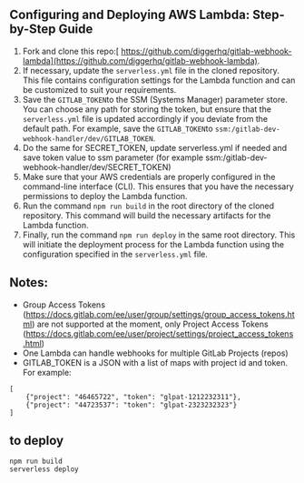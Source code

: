 ## Configuring and Deploying AWS Lambda: Step-by-Step Guide 


1. Fork and clone this repo:[ https://github.com/diggerhq/gitlab-webhook-lambda](https://github.com/diggerhq/gitlab-webhook-lambda).
2. If necessary, update the `serverless.yml` file in the cloned repository. This file contains configuration settings for the Lambda function and can be customized to suit your requirements.
3. Save the `GITLAB_TOKEN`to the SSM (Systems Manager) parameter store. You can choose any path for storing the token, but ensure that the `serverless.yml` file is updated accordingly if you deviate from the default path. For example, save the `GITLAB_TOKEN`to `ssm:/gitlab-dev-webhook-handler/dev/GITLAB_TOKEN`.
4. Do the same for SECRET_TOKEN, update serverless.yml if needed and save token value to ssm parameter (for example ssm:/gitlab-dev-webhook-handler/dev/SECRET_TOKEN)
5. Make sure that your AWS credentials are properly configured in the command-line interface (CLI). This ensures that you have the necessary permissions to deploy the Lambda function.
6. Run the command `npm run build` in the root directory of the cloned repository. This command will build the necessary artifacts for the Lambda function.
7. Finally, run the command `npm run deploy` in the same root directory. This will initiate the deployment process for the Lambda function using the configuration specified in the `serverless.yml` file.

## Notes:

- Group Access Tokens (https://docs.gitlab.com/ee/user/group/settings/group_access_tokens.html) are not supported at the moment, only Project Access Tokens (https://docs.gitlab.com/ee/user/project/settings/project_access_tokens.html)
- One Lambda can handle webhooks for multiple GitLab Projects (repos)
- GITLAB_TOKEN is a JSON with a list of maps with project id and token. For example: 
```
[
    {"project": "46465722", "token": "glpat-1212232311"}, 
    {"project": "44723537": "token": "glpat-2323232323"}
]
```

## to deploy
```
npm run build
serverless deploy
```